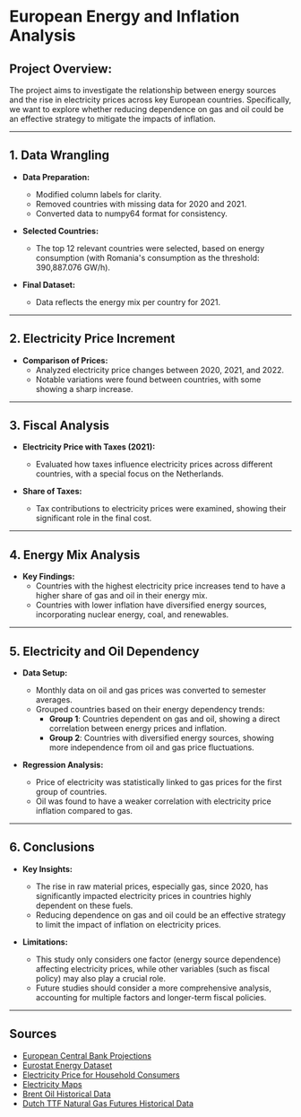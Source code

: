 # European Energy and Inflation Analysis

## Project Overview:
The project aims to investigate the relationship between energy sources and the rise in electricity prices across key European countries. Specifically, we want to explore whether reducing dependence on gas and oil could be an effective strategy to mitigate the impacts of inflation.

---

## 1. Data Wrangling
- **Data Preparation:**
  - Modified column labels for clarity.
  - Removed countries with missing data for 2020 and 2021.
  - Converted data to numpy64 format for consistency.
  
- **Selected Countries:**
  - The top 12 relevant countries were selected, based on energy consumption (with Romania's consumption as the threshold: 390,887.076 GW/h).
  
- **Final Dataset:**
  - Data reflects the energy mix per country for 2021.

---

## 2. Electricity Price Increment
- **Comparison of Prices:**
  - Analyzed electricity price changes between 2020, 2021, and 2022.
  - Notable variations were found between countries, with some showing a sharp increase.

---

## 3. Fiscal Analysis
- **Electricity Price with Taxes (2021):**
  - Evaluated how taxes influence electricity prices across different countries, with a special focus on the Netherlands.
  
- **Share of Taxes:**
  - Tax contributions to electricity prices were examined, showing their significant role in the final cost.

---

## 4. Energy Mix Analysis
- **Key Findings:**
  - Countries with the highest electricity price increases tend to have a higher share of gas and oil in their energy mix.
  - Countries with lower inflation have diversified energy sources, incorporating nuclear energy, coal, and renewables.

---

## 5. Electricity and Oil Dependency
- **Data Setup:**
  - Monthly data on oil and gas prices was converted to semester averages.
  - Grouped countries based on their energy dependency trends:
    - **Group 1**: Countries dependent on gas and oil, showing a direct correlation between energy prices and inflation.
    - **Group 2**: Countries with diversified energy sources, showing more independence from oil and gas price fluctuations.

- **Regression Analysis:**
  - Price of electricity was statistically linked to gas prices for the first group of countries.
  - Oil was found to have a weaker correlation with electricity price inflation compared to gas.

---

## 6. Conclusions
- **Key Insights:**
  - The rise in raw material prices, especially gas, since 2020, has significantly impacted electricity prices in countries highly dependent on these fuels.
  - Reducing dependence on gas and oil could be an effective strategy to limit the impact of inflation on electricity prices.
  
- **Limitations:**
  - This study only considers one factor (energy source dependence) affecting electricity prices, while other variables (such as fiscal policy) may also play a crucial role.
  - Future studies should consider a more comprehensive analysis, accounting for multiple factors and longer-term fiscal policies.

---

## Sources
- [European Central Bank Projections]([https://www.ecb.europa.eu/pub/projections/html/ecb.projections202203](https://www.ecb.europa.eu/press/projections/html/ecb.projections202203_ecbstaff~44f998dfd7.it.html))
- [Eurostat Energy Dataset](https://ec.europa.eu/eurostat/databrowser/view/nrg_bal_s/default/table?lang=en)
- [Electricity Price for Household Consumers](https://ec.europa.eu/eurostat/statistics-explained/index.php?title=Electricity_price_statistics#Electricity_prices_for_household_consumers)
- [Electricity Maps](https://app.electricitymaps.com/zone/PL/72h)
- [Brent Oil Historical Data](https://it.investing.com/commodities/brent-oil-historical-data)
- [Dutch TTF Natural Gas Futures Historical Data](https://it.investing.com/commodities/dutch-ttf-gas-c1-futures-historical-data)
